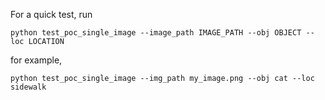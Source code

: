 For a quick test, run

```
python test_poc_single_image --image_path IMAGE_PATH --obj OBJECT --loc LOCATION
```

for example, 

```
python test_poc_single_image --img_path my_image.png --obj cat --loc sidewalk
```
